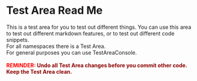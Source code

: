 # Test Area Read Me

This is a test area for you to test out different things. You can use this area to test out different markdown features, or to test out different code snippets.<br/>
For all namespaces there is a Test Area.<br/>
For general purposes you can use TestAreaConsole.<br/>
<br/>
<b><span style="color: red">REMINDER:</span> <span style="color: darkred">Undo all Test Area changes before you commit other code. Keep the Test Area clean.</span><b/>